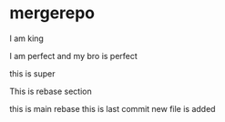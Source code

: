 # mergerepo

I am king 

I am perfect and my bro is perfect

this is super

This is rebase section

this is main rebase
this is last commit 
new file is added 

